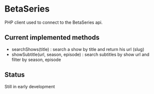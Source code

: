 BetaSeries
==========

PHP client used to connect to the BetaSeries api.

Current implemented methods
---------------------------

* searchShows(title) : search a show by title and return his url (slug)
* showSubtitle(url, season, episode) : search subtitles by show url and filter by season, episode

Status
------

Still in early development